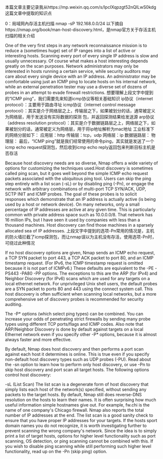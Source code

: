 本篇文章主要记录我从https://mp.weixin.qq.com/s/IpcIXqpzgt52nQILwS0kdg这篇文章中提取的知识点

0：局域网內存活主机扫描
nmap -sP 192.168.0.0/24
以下摘自https://nmap.org/book/man-host-discovery.html，是nmap官方关于存活主机扫描的相关介绍

One of the very first steps in any network reconnaissance mission is to reduce a (sometimes huge) set of IP ranges into a list of active or interesting hosts. 
Scanning every port of every single IP address is slow and usually unnecessary. Of course what makes a host interesting depends greatly on the scan purposes. 
Network administrators may only be interested in hosts running a certain service, while security auditors may care about every single device with an IP address. 
An administrator may be comfortable using just an ICMP ping to locate hosts on his internal network, while an external penetration tester may use a diverse 
set of dozens of probes in an attempt to evade firewall restrictions.
想要理解上段文字中提到的“ICMP ping”，我们需要先来知道icmp协议等相关基础知识
ip协议（internet protocol）：主要用于路由寻址
icmp协议（internet control message protocol）：其实是介于网络层之上，传输层之下，如果被划分的话，通常被定义为网络层，用于发送没有实际数据的探测
包，并返回探测结果给发送源
arp协议（address resolution protocol）：其实是介于数据链路层之上，网络层之下，如果被划分的话，通常被定义为网络层，用于将ip地址解析为mac地址
工业标准下的网络分层如下：
应用层：http
传输层：tcp，udp
网络层：ip
数据链路层：
物理层：
最后，“ICMP ping”就是我们经常使用的命令ping，其实就是发送了一个icmp echo request探测包，然后收到icmp echo reply返回包来判断目标主机是否存活

Because host discovery needs are so diverse, Nmap offers a wide variety of options for customizing the techniques used.Host discovery is sometimes called 
ping scan, but it goes well beyond the simple ICMP echo request packets associated with the ubiquitous ping tool. Users can skip the ping step entirely with 
a list scan (-sL) or by disabling ping (-Pn), or engage the network with arbitrary combinations of multi-port TCP SYN/ACK, UDP, SCTP INIT and ICMP probes. 
The goal of these probes is to solicit responses which demonstrate that an IP address is actually active (is being used by a host or network device). On many 
networks, only a small percentage of IP addresses are active at any given time. This is particularly common with private address space such as 10.0.0.0/8. 
That network has 16 million IPs, but I have seen it used by companies with less than a thousand machines. Host discovery can find those machines in a 
sparsely allocated sea of IP addresses.
上段文字中提到的选项-Pn常用的情况是，主机的防火墙拦截了icmp探测包，而让nmap误以为主机没有存活，使用选项-Pn时，可绕过此种情况

If no host discovery options are given, Nmap sends an ICMP echo request, a TCP SYN packet to port 443, a TCP ACK packet to port 80, and an ICMP timestamp
request. (For IPv6, the ICMP timestamp request is omitted because it is not part of ICMPv6.) These defaults are equivalent to the -PE -PS443 -PA80 -PP options. 
The exceptions to this are the ARP (for IPv4) and Neighbor Discovery (for IPv6) scans which are used for any targets on a local ethernet network. For unprivileged 
Unix shell users, the default probes are a SYN packet to ports 80 and 443 using the connect system call. This host discovery is often sufficient when scanning 
local networks, but a more comprehensive set of discovery probes is recommended for security auditing.

The -P* options (which select ping types) can be combined. You can increase your odds of penetrating strict firewalls by sending many probe types using 
different TCP ports/flags and ICMP codes. Also note that ARP/Neighbor Discovery is done by default against targets on a local Ethernet network even if you 
specify other -P* options, because it is almost always faster and more effective.

By default, Nmap does host discovery and then performs a port scan against each host it determines is online. This is true even if you specify non-default 
host discovery types such as UDP probes (-PU). Read about the -sn option to learn how to perform only host discovery, or use -Pn to skip host discovery and 
port scan all target hosts. The following options control host discovery:

-sL (List Scan)
The list scan is a degenerate form of host discovery that simply lists each host of the network(s) specified, without sending any packets to the target hosts. By 
default, Nmap still does reverse-DNS resolution on the hosts to learn their names. It is often surprising how much useful information simple hostnames give 
out. For example, fw.chi is the name of one company's Chicago firewall. Nmap also reports the total number of IP addresses at the end. The list scan is a good 
sanity check to ensure that you have proper IP addresses for your targets. If the hosts sport domain names you do not recognize, it is worth investigating further 
to prevent scanning the wrong company's network.
Since the idea is to simply print a list of target hosts, options for higher level functionality such as port scanning, OS detection, or ping scanning cannot be 
combined with this. If you wish to disable ping scanning while still performing such higher level functionality, read up on the -Pn (skip ping) option.

